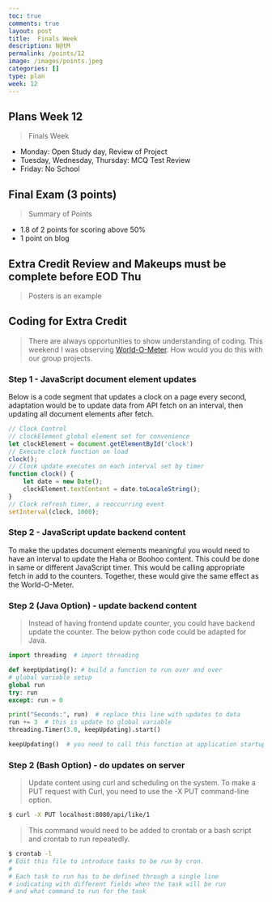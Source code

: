 ```yaml
---
toc: true
comments: true
layout: post
title:  Finals Week
description: N@tM
permalink: /points/12
image: /images/points.jpeg
categories: []
type: plan
week: 12
---
```


## Plans Week 12
> Finals Week
- Monday: Open Study day, Review of Project
- Tuesday, Wednesday, Thursday: MCQ Test Review
- Friday: No School

## Final Exam (3 points)
> Summary of Points
- 1.8 of 2 points for scoring above 50%
- 1 point on blog

## Extra Credit Review and Makeups must be complete before EOD Thu
> Posters is an example

## Coding for Extra Credit
> There are always opportunities to show understanding of coding.  This weekend I was observing [World-O-Meter](https://www.worldometers.info/).  How would you do this with our group projects.

### Step 1 - JavaScript document element updates
Below is a code segment that updates a clock on a page every second, adaptation would be to update data from API fetch on an interval, then updating all document elements after fetch.

```javascript
// Clock Control
// clockElement global element set for convenience
let clockElement = document.getElementById('clock')
// Execute clock function on load
clock();
// Clock update executes on each interval set by timer
function clock() {
    let date = new Date();
    clockElement.textContent = date.toLocaleString();
}
// Clock refresh timer, a reoccurring event
setInterval(clock, 1000);
```

### Step 2 - JavaScript update backend content
To make the updates document elements meaningful you would need to have an interval to update the Haha or Boohoo content.  This could be done in same or different JavaScript timer.  This would be calling appropriate fetch in add to the counters.  Together, these would give the same effect as the World-O-Meter.

### Step 2 (Java Option) - update backend content
> Instead of having frontend update counter, you could have backend update the counter.  The below python code could be adapted for Java.

```python
import threading  # import threading

def keepUpdating(): # build a function to run over and over
# global variable setup
global run  
try: run
except: run = 0

print("Seconds:", run)  # replace this line with updates to data
run += 3  # this is update to global variable
threading.Timer(3.0, keepUpdating).start()

keepUpdating()  # you need to call this function at application startup
```

### Step 2 (Bash Option) - do updates on server
> Update content using curl and scheduling on the system.  To make a PUT request with Curl, you need to use the -X PUT command-line option. 

```bash
$ curl -X PUT localhost:8080/api/like/1
```

> This command would need to be added to crontab or a bash script and crontab to run repeatedly.  

```bash
$ crontab -l
# Edit this file to introduce tasks to be run by cron.
# 
# Each task to run has to be defined through a single line
# indicating with different fields when the task will be run
# and what command to run for the task
```


